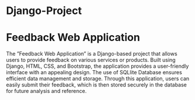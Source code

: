 # Django-Project
# Feedback Web Application
The ”Feedback Web Application” is a Django-based project that allows users to
provide feedback on various services or products. Built using Django, HTML, CSS,
and Bootstrap, the application provides a user-friendly interface with an appealing
design. The use of SQLlite Database ensures efficient data management and
storage. Through this application, users can easily submit their feedback, which is
then stored securely in the database for future analysis and reference.

